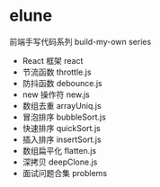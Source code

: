 # elune

前端手写代码系列 build-my-own series

- React 框架 react
- 节流函数 throttle.js
- 防抖函数 debounce.js
- new 操作符 new.js
- 数组去重 arrayUniq.js
- 冒泡排序 bubbleSort.js
- 快速排序 quickSort.js
- 插入排序 insertSort.js
- 数组扁平化 flatten.js
- 深拷贝 deepClone.js
- 面试问题合集 problems
